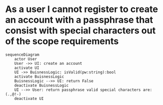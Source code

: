 # As a user I cannot register to create an account with a passphrase that consist with special characters out of the scope requirements
```mermaid
sequenceDiagram
    actor User
    User ->> UI: create an account
    activate UI
    UI ->> BuisnessLogic: isValid(pw:string):bool
    activate BuisnessLogic
    BuisnessLogic -->> UI: return False 
    deactivate BuisnessLogic
    UI -->> User: return passphrase valid special characters are: (.,@!-)
    deactivate UI
```